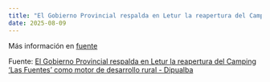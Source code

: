 ```yaml
---
title: "El Gobierno Provincial respalda en Letur la reapertura del Camping ‘Las Fuentes’ como motor de desarrollo rural - Dipualba"
date: 2025-08-09
---
```


Más información en [fuente](https://news.google.com/rss/articles/CBMizwFBVV95cUxQWWU2amF6MjZxR0pkdVFhVHk3cDUzaFl0dmxQNjV0V1VrM0ZGa3kwQ3g5eTBjQkxkQkotZnV3RllBaVlVWU9iemZkX3FkX2ZuSHVWUzd5eFRwQk1iM21VbE8wRk9NWUp0RnpnekhCNUxJU1dnTzNvMDlRN3F4TVlBbmNoSFZqTkdMN2hRbFVjbzVWd01TSDVoUVYxVnFDZF8zRzlTVENuWkFVakM0ZE0zOG1kaHZoMUhacmFCeENvY01MVEU5VDd2YTNnRzl4RFU?oc=5)

Fuente: [El Gobierno Provincial respalda en Letur la reapertura del Camping ‘Las Fuentes’ como motor de desarrollo rural - Dipualba](https://news.google.com/rss/articles/CBMizwFBVV95cUxQWWU2amF6MjZxR0pkdVFhVHk3cDUzaFl0dmxQNjV0V1VrM0ZGa3kwQ3g5eTBjQkxkQkotZnV3RllBaVlVWU9iemZkX3FkX2ZuSHVWUzd5eFRwQk1iM21VbE8wRk9NWUp0RnpnekhCNUxJU1dnTzNvMDlRN3F4TVlBbmNoSFZqTkdMN2hRbFVjbzVWd01TSDVoUVYxVnFDZF8zRzlTVENuWkFVakM0ZE0zOG1kaHZoMUhacmFCeENvY01MVEU5VDd2YTNnRzl4RFU?oc=5)
